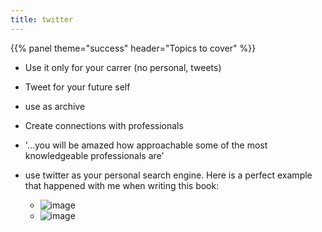 ```yaml
---
title: twitter
---
```



{{% panel theme="success" header="Topics to cover" %}}

 - Use it only for your carrer (no personal, tweets)
 - Tweet for your future self
 - use as archive
 - Create connections with professionals
 - '...you will be amazed how approachable some of the most knowledgeable professionals are'


 - use twitter as your personal search engine. Here is a perfect example that happened with me when writing this book:
    - ![image](https://user-images.githubusercontent.com/656739/36400279-e5819cb2-15c7-11e8-8711-9d533996845b.png)
    - ![image](https://user-images.githubusercontent.com/656739/36400273-db703030-15c7-11e8-8acd-d78bcc3e2301.png)